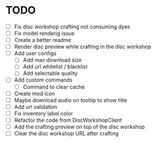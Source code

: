 # TODO
* [ ] Fix disc workshop crafting not consuming dyes
* [ ] Fix model renderig issue
* [ ] Create a better readme
* [ ] Render disc preview while crafting in the disc workshop
* [ ] Add user configs
  * [ ] Add max download size
  * [ ] Add url whitelist / blacklist
  * [ ] Add selectable quality
* [ ] Add custom commands
  * [ ] Command to clear cache
* [ ] Create mod icon
* [ ] Maybe download audio on tooltip to show title
* [ ] Add url validation
* [ ] Fix inventory label color
* [ ] Refactor the code from DiscWorkshopClient
* [ ] Add the crafting preview on top of the disc workshop
* [ ] Clear the disc workshop URL after crafting
